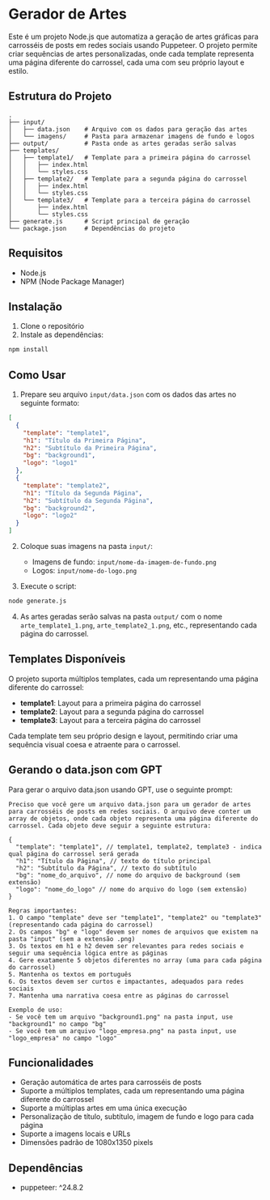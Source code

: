 # Gerador de Artes

Este é um projeto Node.js que automatiza a geração de artes gráficas para carrosséis de posts em redes sociais usando Puppeteer. O projeto permite criar sequências de artes personalizadas, onde cada template representa uma página diferente do carrossel, cada uma com seu próprio layout e estilo.

## Estrutura do Projeto

```
.
├── input/
│   ├── data.json    # Arquivo com os dados para geração das artes
│   └── imagens/     # Pasta para armazenar imagens de fundo e logos
├── output/          # Pasta onde as artes geradas serão salvas
├── templates/
│   ├── template1/   # Template para a primeira página do carrossel
│   │   ├── index.html
│   │   └── styles.css
│   ├── template2/   # Template para a segunda página do carrossel
│   │   ├── index.html
│   │   └── styles.css
│   └── template3/   # Template para a terceira página do carrossel
│       ├── index.html
│       └── styles.css
├── generate.js      # Script principal de geração
└── package.json     # Dependências do projeto
```

## Requisitos

- Node.js
- NPM (Node Package Manager)

## Instalação

1. Clone o repositório
2. Instale as dependências:
```bash
npm install
```

## Como Usar

1. Prepare seu arquivo `input/data.json` com os dados das artes no seguinte formato:
```json
[
  {
    "template": "template1",
    "h1": "Título da Primeira Página",
    "h2": "Subtítulo da Primeira Página",
    "bg": "background1",
    "logo": "logo1"
  },
  {
    "template": "template2",
    "h1": "Título da Segunda Página",
    "h2": "Subtítulo da Segunda Página",
    "bg": "background2",
    "logo": "logo2"
  }
]
```

2. Coloque suas imagens na pasta `input/`:
   - Imagens de fundo: `input/nome-da-imagem-de-fundo.png`
   - Logos: `input/nome-do-logo.png`

3. Execute o script:
```bash
node generate.js
```

4. As artes geradas serão salvas na pasta `output/` com o nome `arte_template1_1.png`, `arte_template2_1.png`, etc., representando cada página do carrossel.

## Templates Disponíveis

O projeto suporta múltiplos templates, cada um representando uma página diferente do carrossel:

- **template1**: Layout para a primeira página do carrossel
- **template2**: Layout para a segunda página do carrossel
- **template3**: Layout para a terceira página do carrossel

Cada template tem seu próprio design e layout, permitindo criar uma sequência visual coesa e atraente para o carrossel.

## Gerando o data.json com GPT

Para gerar o arquivo data.json usando GPT, use o seguinte prompt:

```
Preciso que você gere um arquivo data.json para um gerador de artes para carrosséis de posts em redes sociais. O arquivo deve conter um array de objetos, onde cada objeto representa uma página diferente do carrossel. Cada objeto deve seguir a seguinte estrutura:

{
  "template": "template1", // template1, template2, template3 - indica qual página do carrossel será gerada
  "h1": "Título da Página", // texto do título principal
  "h2": "Subtítulo da Página", // texto do subtítulo
  "bg": "nome_do_arquivo", // nome do arquivo de background (sem extensão)
  "logo": "nome_do_logo" // nome do arquivo do logo (sem extensão)
}

Regras importantes:
1. O campo "template" deve ser "template1", "template2" ou "template3" (representando cada página do carrossel)
2. Os campos "bg" e "logo" devem ser nomes de arquivos que existem na pasta "input" (sem a extensão .png)
3. Os textos em h1 e h2 devem ser relevantes para redes sociais e seguir uma sequência lógica entre as páginas
4. Gere exatamente 5 objetos diferentes no array (uma para cada página do carrossel)
5. Mantenha os textos em português
6. Os textos devem ser curtos e impactantes, adequados para redes sociais
7. Mantenha uma narrativa coesa entre as páginas do carrossel

Exemplo de uso:
- Se você tem um arquivo "background1.png" na pasta input, use "background1" no campo "bg"
- Se você tem um arquivo "logo_empresa.png" na pasta input, use "logo_empresa" no campo "logo"
```

## Funcionalidades

- Geração automática de artes para carrosséis de posts
- Suporte a múltiplos templates, cada um representando uma página diferente do carrossel
- Suporte a múltiplas artes em uma única execução
- Personalização de título, subtítulo, imagem de fundo e logo para cada página
- Suporte a imagens locais e URLs
- Dimensões padrão de 1080x1350 pixels

## Dependências

- puppeteer: ^24.8.2 